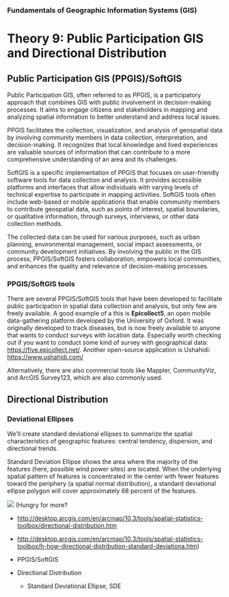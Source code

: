 ### Fundamentals of Geographic Information Systems (GIS)

# Theory 9: Public Participation GIS and Directional Distribution

## Public Participation GIS (PPGIS)/SoftGIS
Public Participation GIS, often referred to as PPGIS, is a participatory approach that combines GIS with public involvement in decision-making processes. It aims to engage citizens and stakeholders in mapping and analyzing spatial information to better understand and address local issues.

PPGIS facilitates the collection, visualization, and analysis of geospatial data by involving community members in data collection, interpretation, and decision-making. It recognizes that local knowledge and lived experiences are valuable sources of information that can contribute to a more comprehensive understanding of an area and its challenges.

SoftGIS is a specific implementation of PPGIS that focuses on user-friendly software tools for data collection and analysis. It provides accessible platforms and interfaces that allow individuals with varying levels of technical expertise to participate in mapping activities. SoftGIS tools often include web-based or mobile applications that enable community members to contribute geospatial data, such as points of interest, spatial boundaries, or qualitative information, through surveys, interviews, or other data collection methods.

The collected data can be used for various purposes, such as urban planning, environmental management, social impact assessments, or community development initiatives. By involving the public in the GIS process, PPGIS/SoftGIS fosters collaboration, empowers local communities, and enhances the quality and relevance of decision-making processes.

### PPGIS/SoftGIS tools
There are several PPGIS/SoftGIS tools that have been developed to facilitate public participation in spatial data collection and analysis, but only few are freely available. A good example of a this is **Epicollect5**, an open mobile data-gathering platform developed by the University of Oxford. It was originally developed to track diseases, but is now freely available to anyone that wants to conduct surveys with location data. Especially worth checking out if you want to conduct some kind of survey with geographical data: https://five.epicollect.net/. Another open-source application is Ushahidi: https://www.ushahidi.com/

Alternatively, there are also commercial tools like Mappler, CommunityViz, and ArcGIS Survey123, which are also commonly used.

## Directional Distribution


### Deviational Ellipses
We’ll create standard deviational ellipses to summarize the spatial characteristics of geographic features: central tendency, dispersion, and directional trends. 

Standard Deviation Ellipse shows the area where the majority of the features (here, possible wind power sites) are located. When the underlying spatial pattern of features is concentrated in the center with fewer features toward the periphery (a spatial normal distribution), a standard deviational ellipse polygon will cover approximately 68 percent of the features.

![](https://geol260.academic.wlu.edu/files/lecture_notes/standardellipse_stat.gif)
(Hungry for more? 
- http://desktop.arcgis.com/en/arcmap/10.3/tools/spatial-statistics-toolbox/directional-distribution.htm
- http://desktop.arcgis.com/en/arcmap/10.3/tools/spatial-statistics-toolbox/h-how-directional-distribution-standard-deviationa.htm)




- PPGIS/SoftGIS
- Directional Distribution
	- Standard Deviational Ellipse, SDE
<!--stackedit_data:
eyJoaXN0b3J5IjpbLTI1NDYyODU3MCw2MzU1MTEyMTYsLTkxOT
U2MDk0NSw3MzA5OTgxMTZdfQ==
-->